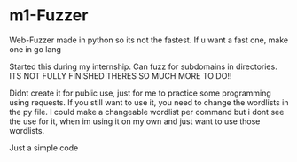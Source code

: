 # m1-Fuzzer
Web-Fuzzer made in python so its not the fastest. If u want a fast one, make one in go lang

Started this during my internship. Can fuzz for subdomains in directories. ITS NOT FULLY FINISHED THERES SO MUCH MORE TO DO!!

Didnt create it for public use, just for me to practice some programming using requests. If you still want to use it, you need to change the wordlists in the py file. I could make a changeable wordlist per command but i dont see the use for it, when im using it on my own and just want to use those wordlists. 

Just a simple code

